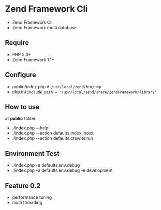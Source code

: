 Zend Framework Cli
===================
* Zend Framework Cli
* Zend Framework multi database

Require
--------
* PHP 5.3+
* Zend Framework 1.1+

Configure
----------
* public/index.php  `#!/usr/local/zend/bin/php`
* php.ini `include_path = "/usr/local/zend/share/ZendFramework/library"`

How to use
-----------
at **public** folder

* ./index.php --help
* ./index.php --action defaults.index.index
* ./index.php --action defaults.crawler.run

Environment Test 
-------------------------
* ./index.php -a defaults.env.debug
* ./index.php -a defaults.env.debug -e development

Feature 0.2
------------
 * performance tuning
 * multi threading

